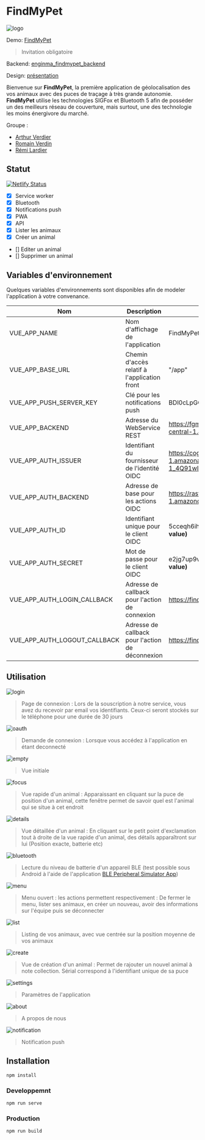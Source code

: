 # FindMyPet

![logo](./docs/img/logo.jpg)

Demo: [FindMyPet](https://findmypet.netlify.com)
> Invitation obligatoire

Backend: [enginma_findmypet_backend](https://github.com/averdier/enigma_findmypet_backend)

Design: [présentation](./docs/desgin.pptx)

Bienvenue sur **FindMyPet**, la première application de géolocalisation des vos animaux avec des puces de traçage à très grande autonomie. **FindMyPet** utilise les technologies SIGFox et Bluetooth 5 afin de posséder un des meilleurs réseau de couverture, mais surtout, une des technologie les moins énergivore du marché.

Groupe :
- [Arthur Verdier](https://github.com/averdier)
- [Romain Verdin](https://github.com/romoliere)
- [Rémi Lardier](https://github.com/remi0411)

## Statut

[![Netlify Status](https://api.netlify.com/api/v1/badges/d23f25a4-6cf9-4d46-a57a-8b115c9b53f1/deploy-status)](https://app.netlify.com/sites/findmypet/deploys)

- [x] Service worker
- [x] Bluetooth
- [x] Notifications push
- [x] PWA
- [x] API
- [x] Lister les animaux
- [x] Créer un animal
- [] Editer un animal
- [] Supprimer un animal

## Variables d'environnement

Quelques variables d'environnements sont disponibles afin de modeler l'application à votre convenance.

|Nom|Description|Exemple|
|----------------|-------------------------------|-----------------------------|
|VUE_APP_NAME|Nom d'affichage de l'application|FindMyPet|
|VUE_APP_BASE_URL|Chemin d'accès relatif à l'application front|"/app"|
|VUE_APP_PUSH_SERVER_KEY|Clé pour les notifications push|BDl0cLpGC_-qNSrk-jbT0|
|VUE_APP_BACKEND|Adresse du WebService REST|https://fgmzkcbaka.execute-api.eu-central-1.amazonaws.com/dev/api|
|VUE_APP_AUTH_ISSUER|Identifiant du fournisseur de l'identité OIDC|https://cognito-idp.eu-central-1.amazonaws.com/eu-central-1_4Q91wIB8X|
|VUE_APP_AUTH_BACKEND|Adresse de base pour les actions OIDC|https://rastadev.auth.eu-central-1.amazoncognito.com|
|VUE_APP_AUTH_ID|Identifiant unique pour le client OIDC|5cceqh6ihehe2121r6k9nbu5r **(fake value)**|
|VUE_APP_AUTH_SECRET|Mot de passe pour le client OIDC|e2jg7up9vp4hei68jcondq8t9gpk **(fake value)**|
|VUE_APP_AUTH_LOGIN_CALLBACK|Adresse de callback pour l'action de connexion|https://findmypet.netlify.com/oidc/login
|VUE_APP_AUTH_LOGOUT_CALLBACK|Adresse de callback pour l'action de déconnexion|https://findmypet.netlify.com/oidc/logout|

## Utilisation

![login](./docs/img/login.jpg)
> Page de connexion : Lors de la souscription à notre service, vous avez du recevoir par email vos identifiants. Ceux-ci seront stockés sur le téléphone pour une durée de 30 jours


![oauth](./docs/img/oauth.jpg)
> Demande de connexion : Lorsque vous accédez à l'application en étant deconnecté 


![empty](./docs/img/empty.jpg)
> Vue initiale


![focus](./docs/img/focus.jpg)
> Vue rapide d'un animal : Apparaissant en cliquant sur la puce de position d'un animal, cette fenêtre permet de savoir quel est l'animal qui se situe à cet endroit


![details](./docs/img/details.jpg)
> Vue détaillée d'un animal : En cliquant sur le petit point d'exclamation tout à droite de la vue rapide d'un animal, des détails apparaîtront sur lui (Position exacte, batterie etc)


![bluetooth](./docs/img/bluetooth.jpg)
> Lecture du niveau de batterie d'un appareil BLE (test possible sous Android à l'aide de l'application [BLE Peripheral Simulator App](https://play.google.com/store/apps/details?id=io.github.webbluetoothcg.bletestperipheral))


![menu](./docs/img/menu.jpg)
> Menu ouvert : les actions permettent respectivement : De fermer le menu, lister ses animaux, en créer un nouveau, avoir des informations sur l'équipe puis se déconnecter


![list](./docs/img/list.jpg)
> Listing de vos animaux, avec vue centrée sur la position moyenne de vos animaux


![create](./docs/img/create.jpg)
> Vue de création d'un animal : Permet de rajouter un nouvel animal à note collection. Sérial correspond à l'identifiant unique de sa puce


![settings](./docs/img/settings.jpg)
> Paramètres de l'application


![about](./docs/img/about.jpg)
> A propos de nous

![notification](./docs/img/notification.jpg)
> Notification push

## Installation
```
npm install
```

### Developpemnt
```
npm run serve
```

### Production
```
npm run build
```
